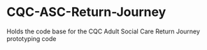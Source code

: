 # CQC-ASC-Return-Journey
Holds the code base for the CQC Adult Social Care Return Journey prototyping code

